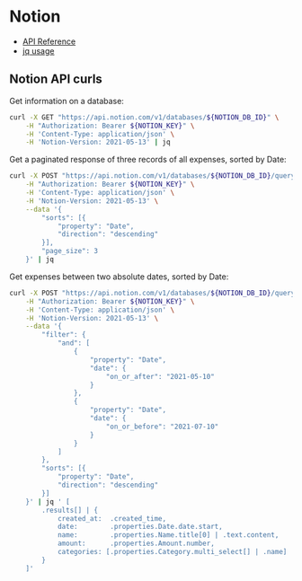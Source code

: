 # Notion

- [API Reference](https://developers.notion.com/reference/intro)
- [jq usage](https://programminghistorian.org/en/lessons/json-and-jq)

## Notion API curls

Get information on a database:

```bash
curl -X GET "https://api.notion.com/v1/databases/${NOTION_DB_ID}" \
    -H "Authorization: Bearer ${NOTION_KEY}" \
    -H 'Content-Type: application/json' \
    -H 'Notion-Version: 2021-05-13' | jq
```

Get a paginated response of three records of all expenses, sorted by Date:

```bash
curl -X POST "https://api.notion.com/v1/databases/${NOTION_DB_ID}/query" \
    -H "Authorization: Bearer ${NOTION_KEY}" \
    -H 'Content-Type: application/json' \
    -H 'Notion-Version: 2021-05-13' \
    --data '{
        "sorts": [{
            "property": "Date",
            "direction": "descending"
        }],
        "page_size": 3
    }' | jq
```

Get expenses between two absolute dates, sorted by Date:

```bash
curl -X POST "https://api.notion.com/v1/databases/${NOTION_DB_ID}/query" \
    -H "Authorization: Bearer ${NOTION_KEY}" \
    -H 'Content-Type: application/json' \
    -H 'Notion-Version: 2021-05-13' \
    --data '{
        "filter": {
            "and": [
                {
                    "property": "Date",
                    "date": {
                        "on_or_after": "2021-05-10"
                    }
                },
                {
                    "property": "Date",
                    "date": {
                        "on_or_before": "2021-07-10"
                    }
                }
            ]
        },
        "sorts": [{
            "property": "Date",
            "direction": "descending"
        }]
    }' | jq ' [
        .results[] | {
            created_at:  .created_time,
            date:        .properties.Date.date.start,
            name:        .properties.Name.title[0] | .text.content,
            amount:      .properties.Amount.number,
            categories: [.properties.Category.multi_select[] | .name]
        }
    ]'
```

